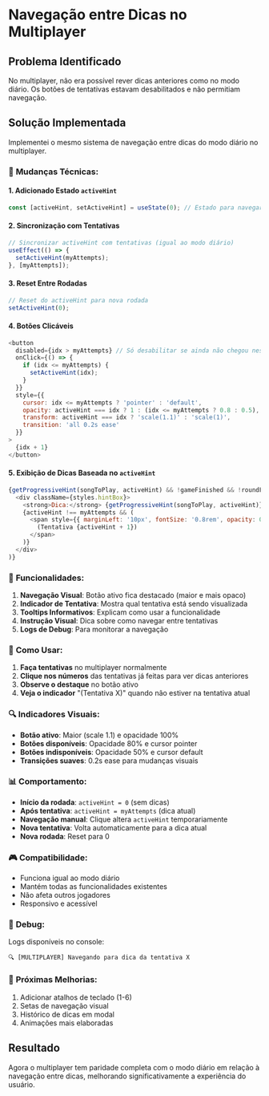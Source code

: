 # Navegação entre Dicas no Multiplayer

## Problema Identificado

No multiplayer, não era possível rever dicas anteriores como no modo diário. Os botões de tentativas estavam desabilitados e não permitiam navegação.

## Solução Implementada

Implementei o mesmo sistema de navegação entre dicas do modo diário no multiplayer.

### 🔧 **Mudanças Técnicas:**

#### 1. Adicionado Estado `activeHint`
```javascript
const [activeHint, setActiveHint] = useState(0); // Estado para navegar entre dicas
```

#### 2. Sincronização com Tentativas
```javascript
// Sincronizar activeHint com tentativas (igual ao modo diário)
useEffect(() => {
  setActiveHint(myAttempts);
}, [myAttempts]);
```

#### 3. Reset Entre Rodadas
```javascript
// Reset do activeHint para nova rodada
setActiveHint(0);
```

#### 4. Botões Clicáveis
```javascript
<button
  disabled={idx > myAttempts} // Só desabilitar se ainda não chegou nessa tentativa
  onClick={() => {
    if (idx <= myAttempts) {
      setActiveHint(idx);
    }
  }}
  style={{
    cursor: idx <= myAttempts ? 'pointer' : 'default',
    opacity: activeHint === idx ? 1 : (idx <= myAttempts ? 0.8 : 0.5),
    transform: activeHint === idx ? 'scale(1.1)' : 'scale(1)',
    transition: 'all 0.2s ease'
  }}
>
  {idx + 1}
</button>
```

#### 5. Exibição de Dicas Baseada no `activeHint`
```javascript
{getProgressiveHint(songToPlay, activeHint) && !gameFinished && !roundFinished && (
  <div className={styles.hintBox}>
    <strong>Dica:</strong> {getProgressiveHint(songToPlay, activeHint)}
    {activeHint !== myAttempts && (
      <span style={{ marginLeft: '10px', fontSize: '0.8rem', opacity: 0.7, fontStyle: 'italic' }}>
        (Tentativa {activeHint + 1})
      </span>
    )}
  </div>
)}
```

### 🎯 **Funcionalidades:**

1. **Navegação Visual**: Botão ativo fica destacado (maior e mais opaco)
2. **Indicador de Tentativa**: Mostra qual tentativa está sendo visualizada
3. **Tooltips Informativos**: Explicam como usar a funcionalidade
4. **Instrução Visual**: Dica sobre como navegar entre tentativas
5. **Logs de Debug**: Para monitorar a navegação

### 📱 **Como Usar:**

1. **Faça tentativas** no multiplayer normalmente
2. **Clique nos números** das tentativas já feitas para ver dicas anteriores
3. **Observe o destaque** no botão ativo
4. **Veja o indicador** "(Tentativa X)" quando não estiver na tentativa atual

### 🔍 **Indicadores Visuais:**

- **Botão ativo**: Maior (scale 1.1) e opacidade 100%
- **Botões disponíveis**: Opacidade 80% e cursor pointer
- **Botões indisponíveis**: Opacidade 50% e cursor default
- **Transições suaves**: 0.2s ease para mudanças visuais

### 📊 **Comportamento:**

- **Início da rodada**: `activeHint = 0` (sem dicas)
- **Após tentativa**: `activeHint = myAttempts` (dica atual)
- **Navegação manual**: Clique altera `activeHint` temporariamente
- **Nova tentativa**: Volta automaticamente para a dica atual
- **Nova rodada**: Reset para 0

### 🎮 **Compatibilidade:**

- Funciona igual ao modo diário
- Mantém todas as funcionalidades existentes
- Não afeta outros jogadores
- Responsivo e acessível

### 🐛 **Debug:**

Logs disponíveis no console:
```
🔍 [MULTIPLAYER] Navegando para dica da tentativa X
```

### 📝 **Próximas Melhorias:**

1. Adicionar atalhos de teclado (1-6)
2. Setas de navegação visual
3. Histórico de dicas em modal
4. Animações mais elaboradas

## Resultado

Agora o multiplayer tem paridade completa com o modo diário em relação à navegação entre dicas, melhorando significativamente a experiência do usuário.
